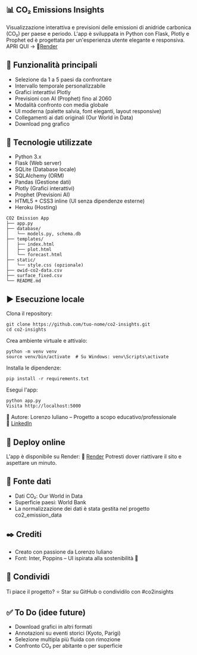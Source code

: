## 📊 CO₂ Emissions Insights 
Visualizzazione interattiva e previsioni delle emissioni di anidride carbonica (CO₂) per paese e periodo.
L'app è sviluppata in Python con Flask, Plotly e Prophet ed è progettata per un'esperienza utente elegante e responsiva.
APRI QUI -> 🔗[Render](https://co2-emission-app-i5yz.onrender.com/)

## 🚀 Funzionalità principali
- Selezione da 1 a 5 paesi da confrontare
- Intervallo temporale personalizzabile
- Grafici interattivi Plotly
- Previsioni con AI (Prophet) fino al 2060
- Modalità confronto con media globale
- UI moderna (palette salvia, font eleganti, layout responsive)
- Collegamenti ai dati originali (Our World in Data)
- Download png grafico

## 🧰 Tecnologie utilizzate
- Python 3.x
- Flask (Web server)
- SQLite (Database locale)
- SQLAlchemy (ORM)
- Pandas (Gestione dati)
- Plotly (Grafici interattivi)
- Prophet (Previsioni AI)
- HTML5 + CSS3 inline (UI senza dipendenze esterne)
- Heroku (Hosting)

```
CO2 Emission App
├── app.py
├── database/
│   └── models.py, schema.db
├── templates/
│   ├── index.html
│   ├── plot.html
│   └── forecast.html
├── static/
│   └── style.css (opzionale)
├── owid-co2-data.csv
├── surface_fixed.csv
└── README.md
```
## ▶️ Esecuzione locale
Clona il repository:
```
git clone https://github.com/tuo-nome/co2-insights.git
cd co2-insights
```
Crea ambiente virtuale e attivalo:
```
python -m venv venv
source venv/bin/activate  # Su Windows: venv\Scripts\activate
```
Installa le dipendenze:
```
pip install -r requirements.txt
```
Esegui l'app:
```
python app.py
Visita http://localhost:5000
```
👤 Autore: Lorenzo Iuliano – Progetto a scopo educativo/professionale  
🔗 [LinkedIn](https://www.linkedin.com/in/lorenzo-iuliano-852798220/)

## 🚀 Deploy online
L'app è disponibile su Render:
🔗 [Render](https://co2-emission-app-i5yz.onrender.com/)
Potresti dover riattivare il sito e aspettare un minuto.


## 📄 Fonte dati
- Dati CO₂: Our World in Data
- Superficie paesi: World Bank
- La normalizzazione dei dati è stata gestita nel progetto co2_emission_data

## ✒️ Crediti
- Creato con passione da Lorenzo Iuliano
- Font: Inter, Poppins – UI ispirata alla sostenibilità 🌿

## 📢 Condividi
Ti piace il progetto?
⭐ Star su GitHub o condividilo con #co2insights


## ✅ To Do (idee future)
- Download grafici in altri formati
- Annotazioni su eventi storici (Kyoto, Parigi)
- Selezione multipla più fluida con rimozione
- Confronto CO₂ per abitante o per superficie


